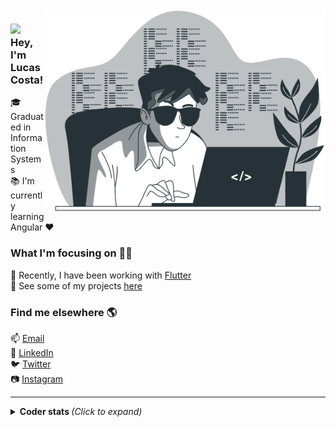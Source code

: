 <img align="right" alt="GIF" src="assets/coding.png" width="450"/>


### <img src="https://media.giphy.com/media/hvRJCLFzcasrR4ia7z/giphy.gif" width="30px"> Hey, I'm Lucas Costa!

:mortar_board: Graduated in Information Systems  
:books: I'm currently learning Angular :heart: 

### What I'm focusing on :man_technologist:

:iphone: Recently, I have been working with [Flutter](https://flutter.dev/)   
:open_file_folder: See some of my projects [here](https://github.com/ocostalucas?tab=repositories)

### Find me elsewhere :earth_americas:

:mailbox: [Email](mailto:ocostalucas.dev@gmail.com)  
:briefcase: [LinkedIn](https://www.linkedin.com/in/ocostalucas/)  
:bird: [Twitter](https://twitter.com/ocostalucas)  
:camera: [Instagram](https://www.instagram.com/ocostalucas/)  

---
<details>
  <summary> <b> Coder stats </b> <i>(Click to expand)</i> </summary>
  <br>
    <a href="https://github.com/ocostalucas">
    <img align="left" src="https://github-readme-stats.vercel.app/api?username=ocostalucas&show_icons=true&title_color=EF2D56&icon_color=FF9914&text_color=F8F4F9&bg_color=031926&count_private=true" />
    <br>
    <img src="https://github-readme-stats.vercel.app/api/top-langs/?username=ocostalucas&layout=compact&show_icons=true&title_color=EF2D56&icon_color=FF9914&text_color=F8F4F9&bg_color=031926&count_private=true" />

